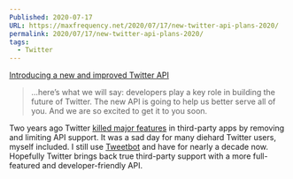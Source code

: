 ```yaml
---
Published: 2020-07-17
URL: https://maxfrequency.net/2020/07/17/new-twitter-api-plans-2020/
permalink: 2020/07/17/new-twitter-api-plans-2020/
tags:
  - Twitter
---
```

[Introducing a new and improved Twitter API](https://blog.twitter.com/developer/en_us/topics/tools/2020/introducing_new_twitter_api.html)

> …here’s what we will say: developers play a key role in building the future of Twitter. The new API is going to help us better serve all of you. And we are so excited to get it to you soon.

Two years ago Twitter [killed major features](https://www.theverge.com/2018/8/16/17699626/twitter-third-party-apps-streaming-api-deprecation) in third-party apps by removing and limiting API support. It was a sad day for many diehard Twitter users, myself included. I still use [Tweetbot](https://tapbots.com/tweetbot/) and have for nearly a decade now. Hopefully Twitter brings back true third-party support with a more full-featured and developer-friendly API.